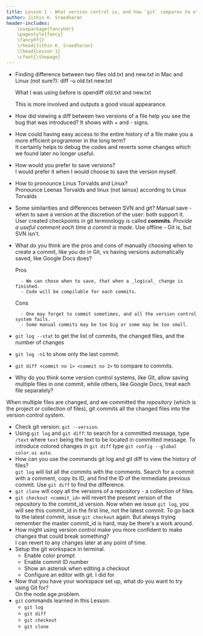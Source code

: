 ```yaml
---
title: Lesson 1 - What version control is, and how `git` compares to other systems.
author: Jithin K. Sreedharan
header-includes:
    \usepackage{fancyhdr}
    \pagestyle{fancy}
    \fancyhf{}
    \rhead{Jithin K. Sreedharan}
    \lhead{Lesson 1}
    \cfoot{\thepage}
---
```


<!-- # Lesson 1: What version control is, and how `git` compares to other systems. -->

* Finding difference between two files old.txt and new.txt in Mac and Linux (not sure?):
diff -u old.txt new.txt

    What I was using before is
opendiff old.txt and new.txt

    This is more involved and outputs a good visual appearance.

* How did viewing a diff between two versions of a file help you see the bug that was introduced?
It shows with + and - signs.

* How could having easy access to the entire history of a file make you a more efficient programmer in the long term?      
    It certainly helps to debug the codes and reverts some changes which we found later no longer useful.

* How would you prefer to save versions?    
    I would prefer it when I would choose to save the version myself.

* How to pronounce Linus Torvalds and Linux?   
Pronounce Leenas Torvalds and linux (not lainux) according to Linux Torvalds

* Some similarities and differences between SVN and git?
Manual save - when to save a version at the discretion of the user: both support it. User created checkpoints in git terminology is called **commits**. _Provide a useful comment each time a commit is made_.
Use offline - Git is, but SVN isn't.

* What do you think are the pros and cons of manually choosing when to create a commit, like you do in Git, vs having versions automatically saved, like Google Docs does?

    Pros

        - We can chose when to save, that when a _logical_ change is finished.
        - Code will be compilable for each commits.

    Cons

        - One may forget to commit sometimes, and all the version control system fails.
        - Some manual commits may be too big or some may be too small.

* `git log --stat` to get the list of commits, the changed files, and the number of changes
* `git log -n1` to show only the last commit.
* `git diff <commit no 1> <commit no 2>` to compare to commits.
* Why do you think some version control systems, like Git, allow saving multiple files in one commit, while others, like Google Docs, treat each file separately?  

When multiple files are changed, and we committed the _repository_ (which is the project or collection of files), git commits all the changed files into the version control system.

* Check git version: `git --version`.
* Using `git log` and `git diff`: to search for a committed message, type `/text` where `text` being the text to be located in committed message. To introduce colored changes in `git diff` type `git config --global color.ui auto`.
* How can you use the commands git log and git diff to view the history of files?  
`git log` will list all the commits with the comments. Search for a commit with a comment, copy its ID, and find the ID of the immediate previous commit. Use `git diff` to find the difference.
* `git clone` will copy all the versions of a repository -  a collection of files.
* `git checkout <commit_id>` will revert the present version of the repository to the commit_id version. Now when we issue `git log`, you will see this commit_id in the first line, not the latest commit. To go back to the latest commit, issue `git checkout` again. But always trying remember the master commit_id is hard, may be there's a work around.
* How might using version control make you more confident to make changes that could break something?   
    I can revert to any changes later at any point of time.
* Setup the git workspace in terminal.
    - Enable color prompt
    - Enable commit ID number
    - Show an asterisk when editing a checkout
    - Configure an editor with git. I did for
* Now that you have your workspace set up, what do you want to try using Git for?   
    On the node age problem.
* `git` commands learned in this Lesson:
    - `git log`
    - `git diff`
    - `git checkout`
    - `git clone`
